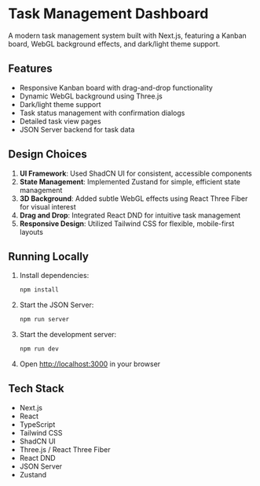 # Task Management Dashboard

A modern task management system built with Next.js, featuring a Kanban board, WebGL background effects, and dark/light theme support.

## Features

- Responsive Kanban board with drag-and-drop functionality
- Dynamic WebGL background using Three.js
- Dark/light theme support
- Task status management with confirmation dialogs
- Detailed task view pages
- JSON Server backend for task data

## Design Choices

1. **UI Framework**: Used ShadCN UI for consistent, accessible components
2. **State Management**: Implemented Zustand for simple, efficient state management
3. **3D Background**: Added subtle WebGL effects using React Three Fiber for visual interest
4. **Drag and Drop**: Integrated React DND for intuitive task management
5. **Responsive Design**: Utilized Tailwind CSS for flexible, mobile-first layouts

## Running Locally

1. Install dependencies:
   ```bash
   npm install
   ```

2. Start the JSON Server:
   ```bash
   npm run server
   ```

3. Start the development server:
   ```bash
   npm run dev
   ```

4. Open [http://localhost:3000](http://localhost:3000) in your browser

## Tech Stack

- Next.js
- React
- TypeScript
- Tailwind CSS
- ShadCN UI
- Three.js / React Three Fiber
- React DND
- JSON Server
- Zustand